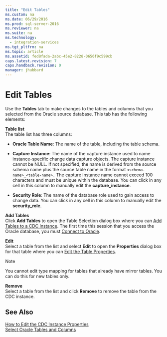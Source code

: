 ```yaml
---
title: "Edit Tables"
ms.custom: na
ms.date: 06/29/2016
ms.prod: sql-server-2016
ms.reviewer: na
ms.suite: na
ms.technology: 
  - integration-services
ms.tgt_pltfrm: na
ms.topic: article
ms.assetid: fed8fada-2abc-45e2-8228-0656f9c599cb
caps.latest.revision: 7
caps.handback.revision: 0
manager: jhubbard
---
```

# Edit Tables
Use the **Tables** tab to make changes to the tables and columns that you selected from the Oracle source database. This tab has the following elements:  
  
 **Table list**  
 The table list has three columns:  
  
-   **Oracle Table Name**: The name of the table, including the table schema.  
  
-   **Capture Instance**: The name of the capture instance used to name instance-specific change data capture objects. The capture instance cannot be NULL. If not specified, the name is derived from the source schema name plus the source table name in the format `<schema-name>_<table-name>.` The capture instance name cannot exceed 100 characters and must be unique within the database. You can click in any cell in this column to manually edit the **capture_instance**.  
  
-   **Security Role**: The name of the database role used to gain access to change data. You can click in any cell in this column to manually edit the **security_role**.  
  
 **Add Tables**  
 Click **Add Tables** to open the Table Selection dialog box where you can [Add Tables to a CDC Instance](../../Topics/TopicNameContainA/Add-Tables-to-a-CDC-Instance.md). The first time this session that you access the Oracle database, you must [Connect to Oracle](../../Topics/TopicNameNotContainA/Connect-to-Oracle.md).  
  
 **Edit**  
 Select a table from the list and select **Edit** to open the **Properties** dialog box for that table where you can [Edit the Table Properties](../../Topics/TopicNameNotContainA/Edit-the-Table-Properties.md).  
  
> [!NOTE]  
>  You cannot edit type mapping for tables that already have mirror tables. You can do this for new tables only.  
  
 **Remove**  
 Select a table from the list and click **Remove** to remove the table from the CDC instance.  
  
## See Also  
 [How to Edit the CDC Instance Properties](../../Topics/TopicNameNotContainA/How-to-Edit-the-CDC-Instance-Properties.md)   
 [Select Oracle Tables and Columns](../../Topics/TopicNameNotContainA/Select-Oracle-Tables-and-Columns.md)